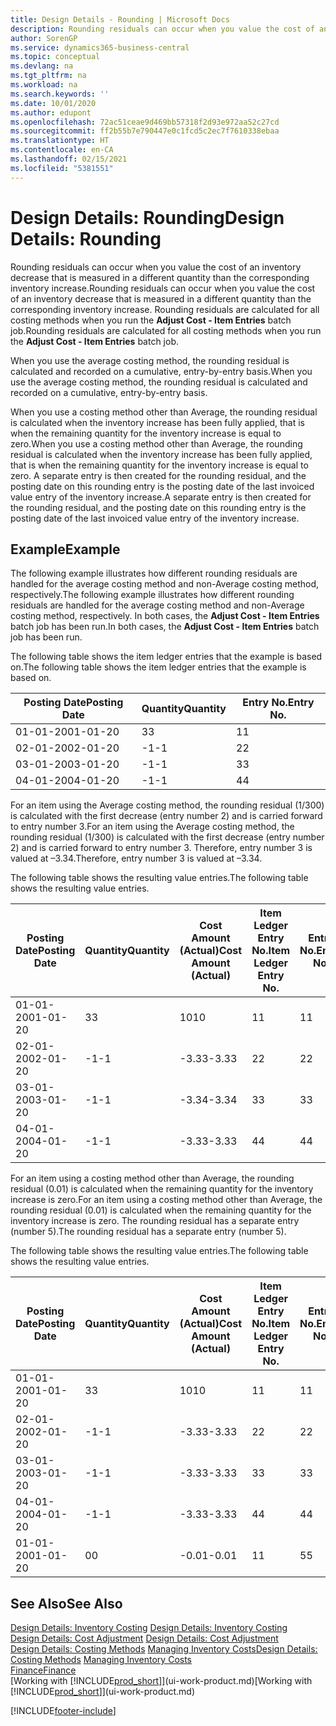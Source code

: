```yaml
---
title: Design Details - Rounding | Microsoft Docs
description: Rounding residuals can occur when you value the cost of an inventory decrease that is measured in a different quantity than the corresponding inventory increase. Rounding residuals are calculated for all costing methods when you run the **Adjust Cost - Item Entries** batch job.
author: SorenGP
ms.service: dynamics365-business-central
ms.topic: conceptual
ms.devlang: na
ms.tgt_pltfrm: na
ms.workload: na
ms.search.keywords: ''
ms.date: 10/01/2020
ms.author: edupont
ms.openlocfilehash: 72ac51ceae9d469bb57318f2d93e972aa52c27cd
ms.sourcegitcommit: ff2b55b7e790447e0c1fcd5c2ec7f7610338ebaa
ms.translationtype: HT
ms.contentlocale: en-CA
ms.lasthandoff: 02/15/2021
ms.locfileid: "5381551"
---
```

# <a name="design-details-rounding"></a><span data-ttu-id="4a949-104">Design Details: Rounding</span><span class="sxs-lookup"><span data-stu-id="4a949-104">Design Details: Rounding</span></span>
<span data-ttu-id="4a949-105">Rounding residuals can occur when you value the cost of an inventory decrease that is measured in a different quantity than the corresponding inventory increase.</span><span class="sxs-lookup"><span data-stu-id="4a949-105">Rounding residuals can occur when you value the cost of an inventory decrease that is measured in a different quantity than the corresponding inventory increase.</span></span> <span data-ttu-id="4a949-106">Rounding residuals are calculated for all costing methods when you run the **Adjust Cost - Item Entries** batch job.</span><span class="sxs-lookup"><span data-stu-id="4a949-106">Rounding residuals are calculated for all costing methods when you run the **Adjust Cost - Item Entries** batch job.</span></span>  

 <span data-ttu-id="4a949-107">When you use the average costing method, the rounding residual is calculated and recorded on a cumulative, entry-by-entry basis.</span><span class="sxs-lookup"><span data-stu-id="4a949-107">When you use the average costing method, the rounding residual is calculated and recorded on a cumulative, entry-by-entry basis.</span></span>  

 <span data-ttu-id="4a949-108">When you use a costing method other than Average, the rounding residual is calculated when the inventory increase has been fully applied, that is when the remaining quantity for the inventory increase is equal to zero.</span><span class="sxs-lookup"><span data-stu-id="4a949-108">When you use a costing method other than Average, the rounding residual is calculated when the inventory increase has been fully applied, that is when the remaining quantity for the inventory increase is equal to zero.</span></span> <span data-ttu-id="4a949-109">A separate entry is then created for the rounding residual, and the posting date on this rounding entry is the posting date of the last invoiced value entry of the inventory increase.</span><span class="sxs-lookup"><span data-stu-id="4a949-109">A separate entry is then created for the rounding residual, and the posting date on this rounding entry is the posting date of the last invoiced value entry of the inventory increase.</span></span>  

## <a name="example"></a><span data-ttu-id="4a949-110">Example</span><span class="sxs-lookup"><span data-stu-id="4a949-110">Example</span></span>  
 <span data-ttu-id="4a949-111">The following example illustrates how different rounding residuals are handled for the average costing method and non-Average costing method, respectively.</span><span class="sxs-lookup"><span data-stu-id="4a949-111">The following example illustrates how different rounding residuals are handled for the average costing method and non-Average costing method, respectively.</span></span> <span data-ttu-id="4a949-112">In both cases, the **Adjust Cost - Item Entries** batch job has been run.</span><span class="sxs-lookup"><span data-stu-id="4a949-112">In both cases, the **Adjust Cost - Item Entries** batch job has been run.</span></span>  

 <span data-ttu-id="4a949-113">The following table shows the item ledger entries that the example is based on.</span><span class="sxs-lookup"><span data-stu-id="4a949-113">The following table shows the item ledger entries that the example is based on.</span></span>  

|<span data-ttu-id="4a949-114">Posting Date</span><span class="sxs-lookup"><span data-stu-id="4a949-114">Posting Date</span></span>|<span data-ttu-id="4a949-115">Quantity</span><span class="sxs-lookup"><span data-stu-id="4a949-115">Quantity</span></span>|<span data-ttu-id="4a949-116">Entry No.</span><span class="sxs-lookup"><span data-stu-id="4a949-116">Entry No.</span></span>|  
|------------------|--------------|---------------|  
|<span data-ttu-id="4a949-117">01-01-20</span><span class="sxs-lookup"><span data-stu-id="4a949-117">01-01-20</span></span>|<span data-ttu-id="4a949-118">3</span><span class="sxs-lookup"><span data-stu-id="4a949-118">3</span></span>|<span data-ttu-id="4a949-119">1</span><span class="sxs-lookup"><span data-stu-id="4a949-119">1</span></span>|  
|<span data-ttu-id="4a949-120">02-01-20</span><span class="sxs-lookup"><span data-stu-id="4a949-120">02-01-20</span></span>|<span data-ttu-id="4a949-121">-1</span><span class="sxs-lookup"><span data-stu-id="4a949-121">-1</span></span>|<span data-ttu-id="4a949-122">2</span><span class="sxs-lookup"><span data-stu-id="4a949-122">2</span></span>|  
|<span data-ttu-id="4a949-123">03-01-20</span><span class="sxs-lookup"><span data-stu-id="4a949-123">03-01-20</span></span>|<span data-ttu-id="4a949-124">-1</span><span class="sxs-lookup"><span data-stu-id="4a949-124">-1</span></span>|<span data-ttu-id="4a949-125">3</span><span class="sxs-lookup"><span data-stu-id="4a949-125">3</span></span>|  
|<span data-ttu-id="4a949-126">04-01-20</span><span class="sxs-lookup"><span data-stu-id="4a949-126">04-01-20</span></span>|<span data-ttu-id="4a949-127">-1</span><span class="sxs-lookup"><span data-stu-id="4a949-127">-1</span></span>|<span data-ttu-id="4a949-128">4</span><span class="sxs-lookup"><span data-stu-id="4a949-128">4</span></span>|  

 <span data-ttu-id="4a949-129">For an item using the Average costing method, the rounding residual (1/300) is calculated with the first decrease (entry number 2) and is carried forward to entry number 3.</span><span class="sxs-lookup"><span data-stu-id="4a949-129">For an item using the Average costing method, the rounding residual (1/300) is calculated with the first decrease (entry number 2) and is carried forward to entry number 3.</span></span> <span data-ttu-id="4a949-130">Therefore, entry number 3 is valued at –3.34.</span><span class="sxs-lookup"><span data-stu-id="4a949-130">Therefore, entry number 3 is valued at –3.34.</span></span>  

 <span data-ttu-id="4a949-131">The following table shows the resulting value entries.</span><span class="sxs-lookup"><span data-stu-id="4a949-131">The following table shows the resulting value entries.</span></span>  

|<span data-ttu-id="4a949-132">Posting Date</span><span class="sxs-lookup"><span data-stu-id="4a949-132">Posting Date</span></span>|<span data-ttu-id="4a949-133">Quantity</span><span class="sxs-lookup"><span data-stu-id="4a949-133">Quantity</span></span>|<span data-ttu-id="4a949-134">Cost Amount (Actual)</span><span class="sxs-lookup"><span data-stu-id="4a949-134">Cost Amount (Actual)</span></span>|<span data-ttu-id="4a949-135">Item Ledger Entry No.</span><span class="sxs-lookup"><span data-stu-id="4a949-135">Item Ledger Entry No.</span></span>|<span data-ttu-id="4a949-136">Entry No.</span><span class="sxs-lookup"><span data-stu-id="4a949-136">Entry No.</span></span>|  
|------------------|--------------|----------------------------|---------------------------|---------------|  
|<span data-ttu-id="4a949-137">01-01-20</span><span class="sxs-lookup"><span data-stu-id="4a949-137">01-01-20</span></span>|<span data-ttu-id="4a949-138">3</span><span class="sxs-lookup"><span data-stu-id="4a949-138">3</span></span>|<span data-ttu-id="4a949-139">10</span><span class="sxs-lookup"><span data-stu-id="4a949-139">10</span></span>|<span data-ttu-id="4a949-140">1</span><span class="sxs-lookup"><span data-stu-id="4a949-140">1</span></span>|<span data-ttu-id="4a949-141">1</span><span class="sxs-lookup"><span data-stu-id="4a949-141">1</span></span>|  
|<span data-ttu-id="4a949-142">02-01-20</span><span class="sxs-lookup"><span data-stu-id="4a949-142">02-01-20</span></span>|<span data-ttu-id="4a949-143">-1</span><span class="sxs-lookup"><span data-stu-id="4a949-143">-1</span></span>|<span data-ttu-id="4a949-144">-3.33</span><span class="sxs-lookup"><span data-stu-id="4a949-144">-3.33</span></span>|<span data-ttu-id="4a949-145">2</span><span class="sxs-lookup"><span data-stu-id="4a949-145">2</span></span>|<span data-ttu-id="4a949-146">2</span><span class="sxs-lookup"><span data-stu-id="4a949-146">2</span></span>|  
|<span data-ttu-id="4a949-147">03-01-20</span><span class="sxs-lookup"><span data-stu-id="4a949-147">03-01-20</span></span>|<span data-ttu-id="4a949-148">-1</span><span class="sxs-lookup"><span data-stu-id="4a949-148">-1</span></span>|<span data-ttu-id="4a949-149">-3.34</span><span class="sxs-lookup"><span data-stu-id="4a949-149">-3.34</span></span>|<span data-ttu-id="4a949-150">3</span><span class="sxs-lookup"><span data-stu-id="4a949-150">3</span></span>|<span data-ttu-id="4a949-151">3</span><span class="sxs-lookup"><span data-stu-id="4a949-151">3</span></span>|  
|<span data-ttu-id="4a949-152">04-01-20</span><span class="sxs-lookup"><span data-stu-id="4a949-152">04-01-20</span></span>|<span data-ttu-id="4a949-153">-1</span><span class="sxs-lookup"><span data-stu-id="4a949-153">-1</span></span>|<span data-ttu-id="4a949-154">-3.33</span><span class="sxs-lookup"><span data-stu-id="4a949-154">-3.33</span></span>|<span data-ttu-id="4a949-155">4</span><span class="sxs-lookup"><span data-stu-id="4a949-155">4</span></span>|<span data-ttu-id="4a949-156">4</span><span class="sxs-lookup"><span data-stu-id="4a949-156">4</span></span>|  

 <span data-ttu-id="4a949-157">For an item using a costing method other than Average, the rounding residual (0.01) is calculated when the remaining quantity for the inventory increase is zero.</span><span class="sxs-lookup"><span data-stu-id="4a949-157">For an item using a costing method other than Average, the rounding residual (0.01) is calculated when the remaining quantity for the inventory increase is zero.</span></span> <span data-ttu-id="4a949-158">The rounding residual has a separate entry (number 5).</span><span class="sxs-lookup"><span data-stu-id="4a949-158">The rounding residual has a separate entry (number 5).</span></span>  

 <span data-ttu-id="4a949-159">The following table shows the resulting value entries.</span><span class="sxs-lookup"><span data-stu-id="4a949-159">The following table shows the resulting value entries.</span></span>  

|<span data-ttu-id="4a949-160">Posting Date</span><span class="sxs-lookup"><span data-stu-id="4a949-160">Posting Date</span></span>|<span data-ttu-id="4a949-161">Quantity</span><span class="sxs-lookup"><span data-stu-id="4a949-161">Quantity</span></span>|<span data-ttu-id="4a949-162">Cost Amount (Actual)</span><span class="sxs-lookup"><span data-stu-id="4a949-162">Cost Amount (Actual)</span></span>|<span data-ttu-id="4a949-163">Item Ledger Entry No.</span><span class="sxs-lookup"><span data-stu-id="4a949-163">Item Ledger Entry No.</span></span>|<span data-ttu-id="4a949-164">Entry No.</span><span class="sxs-lookup"><span data-stu-id="4a949-164">Entry No.</span></span>|  
|------------------|--------------|----------------------------|---------------------------|---------------|  
|<span data-ttu-id="4a949-165">01-01-20</span><span class="sxs-lookup"><span data-stu-id="4a949-165">01-01-20</span></span>|<span data-ttu-id="4a949-166">3</span><span class="sxs-lookup"><span data-stu-id="4a949-166">3</span></span>|<span data-ttu-id="4a949-167">10</span><span class="sxs-lookup"><span data-stu-id="4a949-167">10</span></span>|<span data-ttu-id="4a949-168">1</span><span class="sxs-lookup"><span data-stu-id="4a949-168">1</span></span>|<span data-ttu-id="4a949-169">1</span><span class="sxs-lookup"><span data-stu-id="4a949-169">1</span></span>|  
|<span data-ttu-id="4a949-170">02-01-20</span><span class="sxs-lookup"><span data-stu-id="4a949-170">02-01-20</span></span>|<span data-ttu-id="4a949-171">-1</span><span class="sxs-lookup"><span data-stu-id="4a949-171">-1</span></span>|<span data-ttu-id="4a949-172">-3.33</span><span class="sxs-lookup"><span data-stu-id="4a949-172">-3.33</span></span>|<span data-ttu-id="4a949-173">2</span><span class="sxs-lookup"><span data-stu-id="4a949-173">2</span></span>|<span data-ttu-id="4a949-174">2</span><span class="sxs-lookup"><span data-stu-id="4a949-174">2</span></span>|  
|<span data-ttu-id="4a949-175">03-01-20</span><span class="sxs-lookup"><span data-stu-id="4a949-175">03-01-20</span></span>|<span data-ttu-id="4a949-176">-1</span><span class="sxs-lookup"><span data-stu-id="4a949-176">-1</span></span>|<span data-ttu-id="4a949-177">-3.33</span><span class="sxs-lookup"><span data-stu-id="4a949-177">-3.33</span></span>|<span data-ttu-id="4a949-178">3</span><span class="sxs-lookup"><span data-stu-id="4a949-178">3</span></span>|<span data-ttu-id="4a949-179">3</span><span class="sxs-lookup"><span data-stu-id="4a949-179">3</span></span>|  
|<span data-ttu-id="4a949-180">04-01-20</span><span class="sxs-lookup"><span data-stu-id="4a949-180">04-01-20</span></span>|<span data-ttu-id="4a949-181">-1</span><span class="sxs-lookup"><span data-stu-id="4a949-181">-1</span></span>|<span data-ttu-id="4a949-182">-3.33</span><span class="sxs-lookup"><span data-stu-id="4a949-182">-3.33</span></span>|<span data-ttu-id="4a949-183">4</span><span class="sxs-lookup"><span data-stu-id="4a949-183">4</span></span>|<span data-ttu-id="4a949-184">4</span><span class="sxs-lookup"><span data-stu-id="4a949-184">4</span></span>|  
|<span data-ttu-id="4a949-185">01-01-20</span><span class="sxs-lookup"><span data-stu-id="4a949-185">01-01-20</span></span>|<span data-ttu-id="4a949-186">0</span><span class="sxs-lookup"><span data-stu-id="4a949-186">0</span></span>|<span data-ttu-id="4a949-187">-0.01</span><span class="sxs-lookup"><span data-stu-id="4a949-187">-0.01</span></span>|<span data-ttu-id="4a949-188">1</span><span class="sxs-lookup"><span data-stu-id="4a949-188">1</span></span>|<span data-ttu-id="4a949-189">5</span><span class="sxs-lookup"><span data-stu-id="4a949-189">5</span></span>|  

## <a name="see-also"></a><span data-ttu-id="4a949-190">See Also</span><span class="sxs-lookup"><span data-stu-id="4a949-190">See Also</span></span>  
 <span data-ttu-id="4a949-191">[Design Details: Inventory Costing](design-details-inventory-costing.md) </span><span class="sxs-lookup"><span data-stu-id="4a949-191">[Design Details: Inventory Costing](design-details-inventory-costing.md) </span></span>  
 <span data-ttu-id="4a949-192">[Design Details: Cost Adjustment](design-details-cost-adjustment.md) </span><span class="sxs-lookup"><span data-stu-id="4a949-192">[Design Details: Cost Adjustment](design-details-cost-adjustment.md) </span></span>  
 <span data-ttu-id="4a949-193">[Design Details: Costing Methods](design-details-costing-methods.md) [Managing Inventory Costs](finance-manage-inventory-costs.md)</span><span class="sxs-lookup"><span data-stu-id="4a949-193">[Design Details: Costing Methods](design-details-costing-methods.md) [Managing Inventory Costs](finance-manage-inventory-costs.md)</span></span>  
 [<span data-ttu-id="4a949-194">Finance</span><span class="sxs-lookup"><span data-stu-id="4a949-194">Finance</span></span>](finance.md)  
 <span data-ttu-id="4a949-195">[Working with [!INCLUDE[prod_short](includes/prod_short.md)]](ui-work-product.md)</span><span class="sxs-lookup"><span data-stu-id="4a949-195">[Working with [!INCLUDE[prod_short](includes/prod_short.md)]](ui-work-product.md)</span></span>


[!INCLUDE[footer-include](includes/footer-banner.md)]
